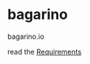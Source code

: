 bagarino
========

bagarino.io

read the [Requirements](https://github.com/exteso/bagarino/wiki/Requirements)
